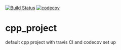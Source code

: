 [![Build Status](https://travis-ci.org/temken/cpp_project.svg?branch=master)](https://travis-ci.org/temken/cpp_project)
[![codecov](https://codecov.io/gh/temken/cpp_project/branch/master/graph/badge.svg)](https://codecov.io/gh/temken/cpp_project)


# cpp_project
default cpp project with travis CI and codecov set up
